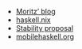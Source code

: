 * [Moritz’ blog](https://medium.com/@angerman)
* [haskell.nix](https://input-output-hk.github.io/haskell.nix/)
* [Stability proposal](https://github.com/ghc-proposals/ghc-proposals/blob/wip/general-rules/principles.rst)
* [mobilehaskell.org](https://www.mobilehaskell.org/)
